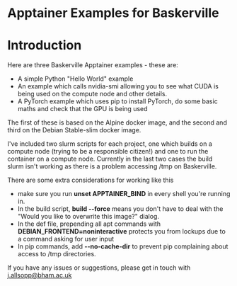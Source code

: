 # Apptainer Examples for Baskerville

# Introduction

Here are three Baskerville Apptainer examples - these are:

+ A simple Python "Hello World" example
+ An example which calls nvidia-smi allowing you to see what CUDA is being used on the compute node and other details.
+ A PyTorch example which uses pip to install PyTorch, do some basic maths and check that the GPU is being used

The first of these is based on the Alpine docker image, and the second and third on the Debian Stable-slim docker image.

I've included two slurm scripts for each project, one which builds on a compute node (trying to be a responsible citizen!) and one to run the container on a compute node. Currently in the last two cases the build slurm isn't working as there is a problem accessing /tmp on Baskerville.

There are some extra considerations for working like this

+ make sure you run **unset APPTAINER_BIND** in every shell you're running in.
+ In the build script, **build --force** means you don't have to deal with the "Would you like to overwrite this image?" dialog.
+ In the def file, prepending all apt commands with **DEBIAN_FRONTEND=noninteractive** protects you from lockups due to a command asking for user input
+ In pip commands, add **--no-cache-dir** to prevent pip complaining about access to /tmp directories.

If you have any issues or suggestions, please get in touch with j.allsopp@bham.ac.uk